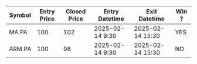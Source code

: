 | Symbol  | Entry Price | Closed Price | Entry Datetime | Exit Datetime | Win ? |
| ------------- | ------------- | ------------- | ------------- | ------------- | ------------- |
| MA.PA  | 100  | 102  | 2025-02-14 9:30 | 2025-02-14 15:30 | YES
| ARM.PA  | 100  | 98 | 2025-02-14 9:30 | 2025-02-14 15:30 | NO
